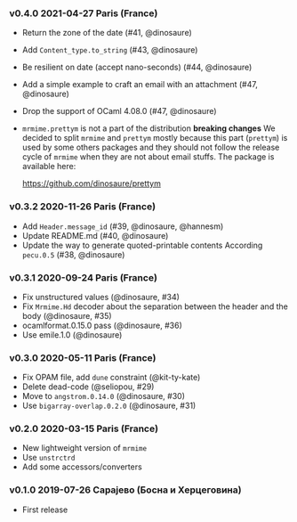 ### v0.4.0 2021-04-27 Paris (France)

- Return the zone of the date (#41, @dinosaure)
- Add `Content_type.to_string` (#43, @dinosaure)
- Be resilient on date (accept nano-seconds) (#44, @dinosaure)
- Add a simple example to craft an email with an attachment (#47, @dinosaure)
- Drop the support of OCaml 4.08.0 (#47, @dinosaure)
- `mrmime.prettym` is not a part of the distribution
  **breaking changes**
  We decided to split `mrmime` and `prettym` mostly because this
  part (`prettym`) is used by some others packages and they should
  not follow the release cycle of `mrmime` when they are not about
  email stuffs. The package is available here:

  https://github.com/dinosaure/prettym

### v0.3.2 2020-11-26 Paris (France)

- Add `Header.message_id` (#39, @dinosaure, @hannesm)
- Update README.md (#40, @dinosaure)
- Update the way to generate quoted-printable contents
  According `pecu.0.5` (#38, @dinosaure)

### v0.3.1 2020-09-24 Paris (France)

- Fix unstructured values (@dinosaure, #34)
- Fix `Mrmime.Hd` decoder about the separation between the header
  and the body (@dinosaure, #35)
- ocamlformat.0.15.0 pass (@dinosaure, #36)
- Use emile.1.0 (@dinosaure)

### v0.3.0 2020-05-11 Paris (France)

- Fix OPAM file, add `dune` constraint (@kit-ty-kate)
- Delete dead-code (@seliopou, #29)
- Move to `angstrom.0.14.0` (@dinosaure, #30)
- Use `bigarray-overlap.0.2.0` (@dinosaure, #31)

### v0.2.0 2020-03-15 Paris (France)

- New lightweight version of `mrmime`
- Use `unstrctrd`
- Add some accessors/converters

### v0.1.0 2019-07-26 Сарајево (Боснa и Херцеговина)

- First release
